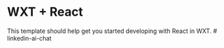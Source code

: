 # WXT + React

This template should help get you started developing with React in WXT.
#   l i n k e d i n - a i - c h a t  
 